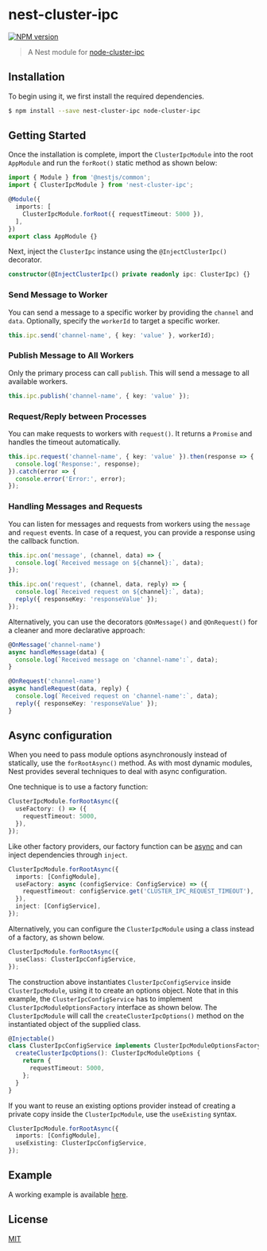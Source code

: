 # nest-cluster-ipc

[![NPM version][npm-image]][npm-url]

> A Nest module for [node-cluster-ipc](https://github.com/chunkai1312/node-cluster-ipc)

## Installation

To begin using it, we first install the required dependencies.

```bash
$ npm install --save nest-cluster-ipc node-cluster-ipc
```

## Getting Started

Once the installation is complete, import the `ClusterIpcModule` into the root `AppModule` and run the `forRoot()` static method as shown below:

```typescript
import { Module } from '@nestjs/common';
import { ClusterIpcModule } from 'nest-cluster-ipc';

@Module({
  imports: [
    ClusterIpcModule.forRoot({ requestTimeout: 5000 }),
  ],
})
export class AppModule {}
```

Next, inject the `ClusterIpc` instance using the `@InjectClusterIpc()` decorator.

```typescript
constructor(@InjectClusterIpc() private readonly ipc: ClusterIpc) {}
```

### Send Message to Worker

You can send a message to a specific worker by providing the `channel` and `data`. Optionally, specify the `workerId` to target a specific worker.

```typescript
this.ipc.send('channel-name', { key: 'value' }, workerId);
```

### Publish Message to All Workers

Only the primary process can call `publish`. This will send a message to all available workers.

```typescript
this.ipc.publish('channel-name', { key: 'value' });
```

### Request/Reply between Processes

You can make requests to workers with `request()`. It returns a `Promise` and handles the timeout automatically.

```typescript
this.ipc.request('channel-name', { key: 'value' }).then(response => {
  console.log('Response:', response);
}).catch(error => {
  console.error('Error:', error);
});
```

### Handling Messages and Requests

You can listen for messages and requests from workers using the `message` and `request` events. In case of a request, you can provide a response using the callback function.

```typescript
this.ipc.on('message', (channel, data) => {
  console.log(`Received message on ${channel}:`, data);
});

this.ipc.on('request', (channel, data, reply) => {
  console.log(`Received request on ${channel}:`, data);
  reply({ responseKey: 'responseValue' });
});
```

Alternatively, you can use the decorators `@OnMessage()` and `@OnRequest()` for a cleaner and more declarative approach:

```typescript
@OnMessage('channel-name')
async handleMessage(data) {
  console.log(`Received message on 'channel-name':`, data);
}

@OnRequest('channel-name')
async handleRequest(data, reply) {
  console.log(`Received request on 'channel-name':`, data);
  reply({ responseKey: 'responseValue' });
}
```

## Async configuration

When you need to pass module options asynchronously instead of statically, use the `forRootAsync()` method. As with most dynamic modules, Nest provides several techniques to deal with async configuration.

One technique is to use a factory function:

```typescript
ClusterIpcModule.forRootAsync({
  useFactory: () => ({
    requestTimeout: 5000,
  }),
});
```

Like other factory providers, our factory function can be [async](https://docs.nestjs.com/fundamentals/custom-providers#factory-providers-usefactory) and can inject dependencies through `inject`.

```typescript
ClusterIpcModule.forRootAsync({
  imports: [ConfigModule],
  useFactory: async (configService: ConfigService) => ({
    requestTimeout: configService.get('CLUSTER_IPC_REQUEST_TIMEOUT'),
  }),
  inject: [ConfigService],
});
```

Alternatively, you can configure the `ClusterIpcModule` using a class instead of a factory, as shown below.

```typescript
ClusterIpcModule.forRootAsync({
  useClass: ClusterIpcConfigService,
});
```

The construction above instantiates `ClusterIpcConfigService` inside `ClusterIpcModule`, using it to create an options object. Note that in this example, the `ClusterIpcConfigService` has to implement `ClusterIpcModuleOptionsFactory` interface as shown below. The `ClusterIpcModule` will call the `createClusterIpcOptions()` method on the instantiated object of the supplied class.

```typescript
@Injectable()
class ClusterIpcConfigService implements ClusterIpcModuleOptionsFactory {
  createClusterIpcOptions(): ClusterIpcModuleOptions {
    return {
      requestTimeout: 5000,
    };
  }
}
```

If you want to reuse an existing options provider instead of creating a private copy inside the `ClusterIpcModule`, use the `useExisting` syntax.

```typescript
ClusterIpcModule.forRootAsync({
  imports: [ConfigModule],
  useExisting: ClusterIpcConfigService,
});
```

## Example

A working example is available [here](example).

## License

[MIT](LICENSE)

[npm-image]: https://img.shields.io/npm/v/nest-cluster-ipc.svg
[npm-url]: https://npmjs.com/package/nest-cluster-ipc
